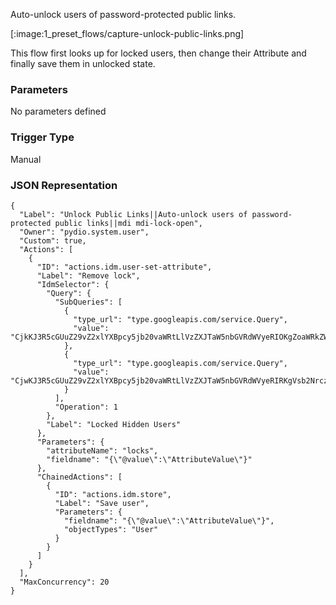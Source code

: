 
Auto-unlock users of password-protected public links.

[:image:1_preset_flows/capture-unlock-public-links.png]

This flow first looks up for locked users, then change their Attribute and finally save them in unlocked state.

### Parameters

No parameters defined


### Trigger Type
Manual

### JSON Representation

```
{
  "Label": "Unlock Public Links||Auto-unlock users of password-protected public links||mdi mdi-lock-open",
  "Owner": "pydio.system.user",
  "Custom": true,
  "Actions": [
    {
      "ID": "actions.idm.user-set-attribute",
      "Label": "Remove lock",
      "IdmSelector": {
        "Query": {
          "SubQueries": [
            {
              "type_url": "type.googleapis.com/service.Query",
              "value": "CjkKJ3R5cGUuZ29vZ2xlYXBpcy5jb20vaWRtLlVzZXJTaW5nbGVRdWVyeRIOKgZoaWRkZW4yBHRydWUQAQ=="
            },
            {
              "type_url": "type.googleapis.com/service.Query",
              "value": "CjwKJ3R5cGUuZ29vZ2xlYXBpcy5jb20vaWRtLlVzZXJTaW5nbGVRdWVyeRIRKgVsb2NrczIIKmxvZ291dCoQAQ=="
            }
          ],
          "Operation": 1
        },
        "Label": "Locked Hidden Users"
      },
      "Parameters": {
        "attributeName": "locks",
        "fieldname": "{\"@value\":\"AttributeValue\"}"
      },
      "ChainedActions": [
        {
          "ID": "actions.idm.store",
          "Label": "Save user",
          "Parameters": {
            "fieldname": "{\"@value\":\"AttributeValue\"}",
            "objectTypes": "User"
          }
        }
      ]
    }
  ],
  "MaxConcurrency": 20
}
```
